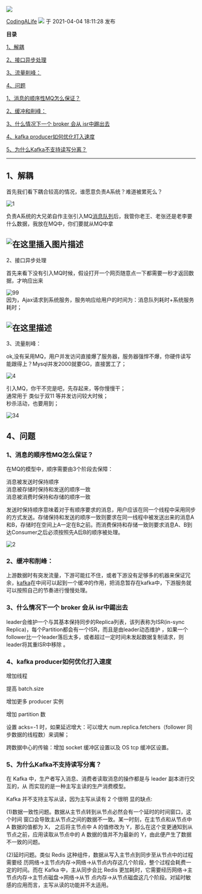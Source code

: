 ![](https://csdnimg.cn/release/blogv2/dist/pc/img/reprint.png)

[CodingALife](https://blog.csdn.net/mingyuli "CodingALife") ![](https://csdnimg.cn/release/blogv2/dist/pc/img/newCurrentTime2.png) 于 2021-04-04 18:11:28 发布

**目录**

[1、解耦](https://blog.csdn.net/mingyuli/article/details/115431459#t0 "1、解耦")

[2、接口异步处理](https://blog.csdn.net/mingyuli/article/details/115431459#t1 "2、接口异步处理")

[3、流量削峰：](https://blog.csdn.net/mingyuli/article/details/115431459#t2 "3、流量削峰：")

[4、问题](https://blog.csdn.net/mingyuli/article/details/115431459#t3 "4、问题")

[1、消息的顺序性MQ怎么保证？](https://blog.csdn.net/mingyuli/article/details/115431459#t4 "1、消息的顺序性MQ怎么保证？")

[2、缓冲和削峰：](https://blog.csdn.net/mingyuli/article/details/115431459#t5 "2、缓冲和削峰：")

[3、什么情况下一个 broker 会从 isr中踢出去](https://blog.csdn.net/mingyuli/article/details/115431459#t6 "3、什么情况下一个 broker 会从 isr中踢出去")

[4、kafka producer如何优化打入速度](https://blog.csdn.net/mingyuli/article/details/115431459#t7 "4、kafka producer如何优化打入速度")

[5、为什么Kafka不支持读写分离？](https://blog.csdn.net/mingyuli/article/details/115431459#t8 "5、为什么Kafka不支持读写分离？")

___

## 1、解耦

首先我们看下耦合较高的情况，谁愿意负责A系统？难道被累死么？

![1](https://img-blog.csdnimg.cn/20181213195251692.png?x-oss-process=image/watermark,type_ZmFuZ3poZW5naGVpdGk,shadow_10,text_aHR0cHM6Ly9ibG9nLmNzZG4ubmV0L3dlaXhpbl80MjMyMzgwMg==,size_16,color_FFFFFF,t_70)

负责A系统的大兄弟自作主张引入MQ[消息队列](https://so.csdn.net/so/search?q=%E6%B6%88%E6%81%AF%E9%98%9F%E5%88%97&spm=1001.2101.3001.7020)后，我管你老王、老张还是老李要什么数据，我放在MQ中，你们要就从MQ中拿

## ![在这里插入图片描述](https://img-blog.csdnimg.cn/201812131955530.png?x-oss-process=image/watermark,type_ZmFuZ3poZW5naGVpdGk,shadow_10,text_aHR0cHM6Ly9ibG9nLmNzZG4ubmV0L3dlaXhpbl80MjMyMzgwMg==,size_16,color_FFFFFF,t_70)  
2、接口异步处理

首先来看下没有引入MQ时候，假设打开一个网页随意点一下都需要一秒才返回数据，才响应出来

![99](https://img-blog.csdnimg.cn/20181213200116584.png?x-oss-process=image/watermark,type_ZmFuZ3poZW5naGVpdGk,shadow_10,text_aHR0cHM6Ly9ibG9nLmNzZG4ubmV0L3dlaXhpbl80MjMyMzgwMg==,size_16,color_FFFFFF,t_70)  
因为，Ajax请求到系统服务，服务响应给用户的时间为：消息队列耗时+系统服务耗时；

## ![在这里描述](https://img-blog.csdnimg.cn/20181213200152733.png?x-oss-process=image/watermark,type_ZmFuZ3poZW5naGVpdGk,shadow_10,text_aHR0cHM6Ly9ibG9nLmNzZG4ubmV0L3dlaXhpbl80MjMyMzgwMg==,size_16,color_FFFFFF,t_70)  
3、流量削峰：

ok,没有采用MQ，用户并发访问直接爆了服务器，服务器强悍不爆，你硬件读写能跟得上？Mysql并发2000就要GG，直接罢工了；

![4](https://img-blog.csdnimg.cn/20181213200758560.png?x-oss-process=image/watermark,type_ZmFuZ3poZW5naGVpdGk,shadow_10,text_aHR0cHM6Ly9ibG9nLmNzZG4ubmV0L3dlaXhpbl80MjMyMzgwMg==,size_16,color_FFFFFF,t_70)

引入MQ，你干不完是吧，先存起来，等你慢慢干；  
通常用于 类似于双11 等并发访问较大时候；  
秒杀活动，也要用到；

![34](https://img-blog.csdnimg.cn/20181213201130379.png?x-oss-process=image/watermark,type_ZmFuZ3poZW5naGVpdGk,shadow_10,text_aHR0cHM6Ly9ibG9nLmNzZG4ubmV0L3dlaXhpbl80MjMyMzgwMg==,size_16,color_FFFFFF,t_70)

## 4、问题

### 1、消息的顺序性MQ怎么保证？

在MQ的模型中，顺序需要由3个阶段去保障：

消息被发送时保持顺序  
消息被存储时保持和发送的顺序一致  
消息被消费时保持和存储的顺序一致

发送时保持顺序意味着对于有顺序要求的消息，用户应该在同一个线程中采用同步的方式发送。存储保持和发送的顺序一致则要求在同一线程中被发送出来的消息A和B，存储时在空间上A一定在B之前。而消费保持和存储一致则要求消息A、B到达Consumer之后必须按照先A后B的顺序被处理。

![2](https://img-blog.csdnimg.cn/20181213205040848.png?x-oss-process=image/watermark,type_ZmFuZ3poZW5naGVpdGk,shadow_10,text_aHR0cHM6Ly9ibG9nLmNzZG4ubmV0L3dlaXhpbl80MjMyMzgwMg==,size_16,color_FFFFFF,t_70)

### 2、缓冲和削峰：

上游数据时有突发流量，下游可能扛不住，或者下游没有足够多的机器来保证冗余，[kafka](https://so.csdn.net/so/search?q=kafka&spm=1001.2101.3001.7020)在中间可以起到一个缓冲的作用，把消息暂存在kafka中，下游服务就可以按照自己的节奏进行慢慢处理。

### 3、什么情况下一个 broker 会从 isr中踢出去

leader会维护一个与其基本保持同步的Replica列表，该列表称为ISR(in-sync Replica)，每个Partition都会有一个ISR，而且是由leader动态维护 ，如果一个follower比一个leader落后太多，或者超过一定时间未发起数据复制请求，则leader将其重ISR中移除 。

### 4、kafka producer如何优化打入速度

增加线程

提高 batch.size

增加更多 producer 实例

增加 partition 数

设置 acks=-1 时，如果延迟增大：可以增大 num.replica.fetchers（follower 同步数据的线程数）来调解；

跨数据中心的传输：增加 socket 缓冲区设置以及 OS tcp 缓冲区设置。

### 5、为什么Kafka不支持读写分离？

在 Kafka 中，生产者写入消息、消费者读取消息的操作都是与 leader 副本进行交互的，从 而实现的是一种主写主读的生产消费模型。

Kafka 并不支持主写从读，因为主写从读有 2 个很明 显的缺点:

(1)数据一致性问题。数据从主节点转到从节点必然会有一个延时的时间窗口，这个时间 窗口会导致主从节点之间的数据不一致。某一时刻，在主节点和从节点中 A 数据的值都为 X， 之后将主节点中 A 的值修改为 Y，那么在这个变更通知到从节点之前，应用读取从节点中的 A 数据的值并不为最新的 Y，由此便产生了数据不一致的问题。

(2)延时问题。类似 Redis 这种组件，数据从写入主节点到同步至从节点中的过程需要经 历网络→主节点内存→网络→从节点内存这几个阶段，整个过程会耗费一定的时间。而在 Kafka 中，主从同步会比 Redis 更加耗时，它需要经历网络→主节点内存→主节点磁盘→网络→从节 点内存→从节点磁盘这几个阶段。对延时敏感的应用而言，主写从读的功能并不太适用。